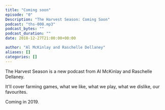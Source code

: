 ```yaml
---
title: "Coming soon"
episode: "0"
Description: "The Harvest Season: Coming Soon"
podcast: "ths-000.mp3"
podcast_bytes: ""
podcast_duration: ""
date: 2018-12-27T21:00:00+00:00

author: "Al McKinlay and Raschelle Dellaney"
aliases: []
categories: []
---
```


The Harvest Season is a new podcast from Al McKinlay and Raschelle Dellaney.

It'll cover farming games, what we like, what we play, what we dislike, our favourites.

Coming in 2019. 